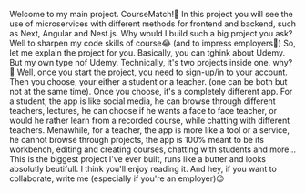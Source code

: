 Welcome to my main project. CourseMatch!🤩
In this project you will see the use of microservices with different methods for frontend and backend, such as Next, Angular and Nest.js.
Why would I build such a big project you ask?
Well to sharpen my code skills of course😂 (and to impress employers🤫)
So, let me explain the project for you.
Basically, you can tghink about Udemy.
But my own type nof Udemy.
Technically, it's two projects inside one. why?🧐
Well, once you start the project, you need to sign-up/in to your account.
Then you choose, your either a student or a teacher. (one can be both but not at the same time).
Once you choose, it's a completely different app.
For a student, the app is like social media, he can browse through different teachers, lectures, he can choose if he wants a face to face teacher, or would he rather learn from a recorded course, while chatting with different teachers.
Menawhile, for a teacher, the app is more like a tool or a service, he cannot browse through projects, the app is 100% meant to be its workbench, editing and creating courses, chatting with students and more...
This is the biggest project I've ever built, runs like a butter and looks absolutly beutifull.
I think you'll enjoy reading it.
And hey, if you want to collaborate, write me (especially if you're an employer)😉
